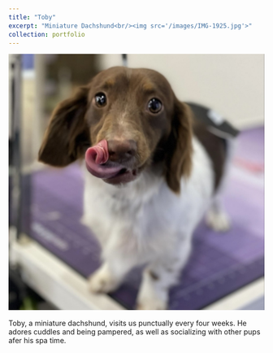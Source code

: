 ```yaml
---
title: "Toby"
excerpt: "Miniature Dachshund<br/><img src='/images/IMG-1925.jpg'>"
collection: portfolio
---
```


<p align="center"><img title="Picture of Toby" alt="" src="/images/IMG-1925.jpg"></p>

Toby, a miniature dachshund, visits us punctually every four weeks. He adores cuddles and being pampered, as well as socializing with other pups afer his spa time.